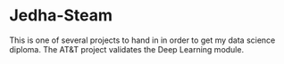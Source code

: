 # Jedha-Steam
This is one of several projects to hand in in order to get my data science diploma. The AT&amp;T project validates the Deep Learning module. 
